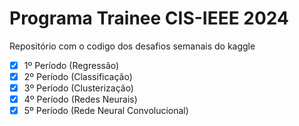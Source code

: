 # Programa Trainee CIS-IEEE 2024

Repositório com o codigo dos desafios semanais do kaggle

- [x] 1º Período (Regressão)
- [x] 2º Período (Classificação)
- [x] 3º Período (Clusterização)
- [x] 4º Período (Redes Neurais)
- [X] 5º Período (Rede Neural Convolucional)
